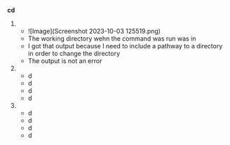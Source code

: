 **cd**
1. - ![Image](Screenshot 2023-10-03 125519.png)
   - The working directory wehn the command was run was in 
   - I got that output because I need to include a pathway to a directory in order to change the directory
   - The output is not an error
2. - d
   - d
   - d
   - d
3. - d
   - d
   - d
   - d
